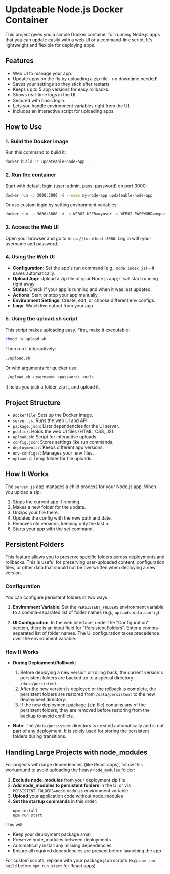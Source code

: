 # Updateable Node.js Docker Container 

This project gives you a simple Docker container for running Node.js apps that you can update easily with a web UI or a command-line script. It's lightweight and flexible for deploying apps.

## Features 
- Web UI to manage your app.
- Update apps on the fly by uploading a zip file – no downtime needed!
- Saves your settings so they stick after restarts.
- Keeps up to 5 app versions for easy rollbacks.
- Shows real-time logs in the UI.
- Secured with basic login.
- Lets you handle environment variables right from the UI.
- Includes an interactive script for uploading apps.

## How to Use 
### 1. Build the Docker image
Run this command to build it:

```bash
docker build -t updateable-node-app .
```

### 2. Run the container
Start with default login (user: admin, pass: password) on port 3000:

```bash
docker run -p 3000:3000 -d --name my-node-app updateable-node-app
```

Or use custom login by setting environment variables:

```bash
docker run -p 3000:3000 -d -e WEBUI_USER=myuser -e WEBUI_PASSWORD=mypassword --name my-node-app updateable-node-app
```

### 3. Access the Web UI
Open your browser and go to `http://localhost:3000`. Log in with your username and password.

### 4. Using the Web UI
- **Configuration**: Set the app's run command (e.g., `node index.js`) – it saves automatically.
- **Upload App**: Upload a zip file of your Node.js app; it will start running right away.
- **Status**: Check if your app is running and when it was last updated.
- **Actions**: Start or stop your app manually.
- **Environment Settings**: Create, edit, or choose different env configs.
- **Logs**: Watch live output from your app.

### 5. Using the upload.sh script
This script makes uploading easy. First, make it executable:

```bash
chmod +x upload.sh
```

Then run it interactively:

```bash
./upload.sh
```

Or with arguments for quicker use:

```bash
./upload.sh <username> <password> <url>
```
It helps you pick a folder, zip it, and upload it.

## Project Structure 
- `Dockerfile`: Sets up the Docker image.
- `server.js`: Runs the web UI and API.
- `package.json`: Lists dependencies for the UI server.
- `public/`: Holds the web UI files (HTML, CSS, JS).
- `upload.sh`: Script for interactive uploads.
- `config.json`: Stores settings like run commands.
- `deployments/`: Keeps different app versions.
- `env-configs/`: Manages your .env files.
- `uploads/`: Temp folder for file uploads.

## How It Works 
The `server.js` app manages a child process for your Node.js app. When you upload a zip:
1. Stops the current app if running.
2. Makes a new folder for the update.
3. Unzips your file there.
4. Updates the config with the new path and date.
5. Removes old versions, keeping only the last 5.
6. Starts your app with the set command.

## Persistent Folders

This feature allows you to preserve specific folders across deployments and rollbacks. This is useful for preserving user-uploaded content, configuration files, or other data that should not be overwritten when deploying a new version.

### Configuration

You can configure persistent folders in two ways:

1. **Environment Variable**: Set the `PERSISTENT_FOLDERS` environment variable to a comma-separated list of folder names (e.g., `uploads,data,config`).

2. **UI Configuration**: In the web interface, under the "Configuration" section, there is an input field for "Persistent Folders". Enter a comma-separated list of folder names. The UI configuration takes precedence over the environment variable.

### How It Works

- **During Deployment/Rollback**:
  1. Before deploying a new version or rolling back, the current version's persistent folders are backed up to a special directory: `/data/persistent`.
  2. After the new version is deployed or the rollback is complete, the persistent folders are restored from `/data/persistent` to the new deployment directory.
  3. If the new deployment package (zip file) contains any of the persistent folders, they are removed before restoring from the backup to avoid conflicts.

- **Note**: The `/data/persistent` directory is created automatically and is not part of any deployment. It is solely used for storing the persistent folders during transitions.

## Handling Large Projects with node_modules

For projects with large dependencies (like React apps), follow this workaround to avoid uploading the heavy `node_modules` folder:

1. **Exclude node_modules** from your deployment zip file
2. **Add node_modules to persistent folders** in the UI or via `PERSISTENT_FOLDERS=node_modules` environment variable
3. **Upload** your application code without node_modules
4. **Set the startup commands** in this order:
   ```
   npm install
   npm run start
   ```

This will:
- Keep your deployment package small
- Preserve node_modules between deployments
- Automatically install any missing dependencies
- Ensure all required dependencies are present before launching the app

For custom scripts, replace with your package.json scripts (e.g. `npm run build` before `npm run start` for React apps)
